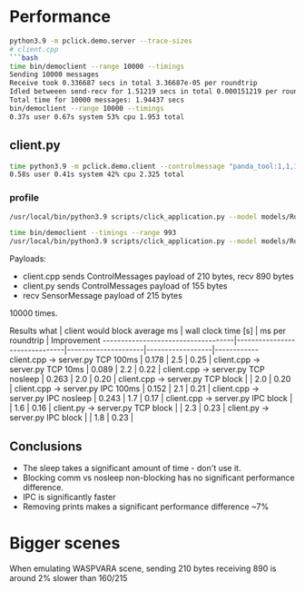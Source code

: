 
# Performance

```bash
python3.9 -m pclick.demo.server --trace-sizes
# client.cpp
```bash
time bin/democlient --range 10000 --timings
Sending 10000 messages
Receive took 0.336687 secs in total 3.36687e-05 per roundtrip
Idled betweeen send-recv for 1.51219 secs in total 0.000151219 per roundtrip
Total time for 10000 messages: 1.94437 secs
bin/democlient --range 10000 --timings
0.37s user 0.67s system 53% cpu 1.953 total
```

## client.py

```bash
time python3.9 -m pclick.demo.client --controlmessage "panda_tool:1,1,1,1,1,1,1;panda_2:1,1,1,1,1,1,1" --controltype Angle --range 9999
0.58s user 0.41s system 42% cpu 2.325 total
```

### profile

```bash
/usr/local/bin/python3.9 scripts/click_application.py --model models/RobotLabScenes.yml:MYuMiInLab --decorate --trace-sizes  --timeStep 0.004032 --framerate 30 --stopAfter 4  --realTime 0 --disableClickSync --profile --profileFile nosync.profile

time bin/democlient --timings --range 993
/usr/local/bin/python3.9 scripts/click_application.py --model models/RobotLabScenes.yml:MYuMiInLab --decorate --trace-sizes  --timeStep 0.004032 --framerate 30 --stopAfter 4  --realTime 0 --profile --profileFile sync.profile
```

Payloads:

- client.cpp sends ControlMessages payload of 210 bytes, recv 890 bytes
- client.py sends ControlMessages payload of 155 bytes
- recv SensorMessage payload of 215 bytes

10000 times.

Results
what                                | client would block average ms | wall clock time [s] | ms per roundtrip | Improvement
------------------------------------|-------------------------------|---------------------|------------------|------------
client.cpp -> server.py TCP 100ms   | 0.178                         | 2.5                 | 0.25             |
client.cpp -> server.py TCP 10ms    | 0.089                         | 2.2                 | 0.22             |
client.cpp -> server.py TCP nosleep | 0.263                         | 2.0                 | 0.20             |
client.cpp -> server.py TCP block   |                               | 2.0                 | 0.20             |
client.cpp -> server.py IPC 100ms   | 0.152                         | 2.1                 | 0.21             |
client.cpp -> server.py IPC nosleep | 0.243                         | 1.7                 | 0.17             |
client.cpp -> server.py IPC block   |                               | 1.6                 | 0.16             |
client.py -> server.py  TCP block   |                               | 2.3                 | 0.23             |
client.py -> server.py  IPC block   |                               | 1.8                 | 0.23             |

## Conclusions

- The sleep takes a significant amount of time - don't use it.
- Blocking comm vs nosleep non-blocking has no significant performance difference.
- IPC is significantly faster
- Removing prints makes a significant performance difference ~7%

# Bigger scenes

When emulating WASPVARA scene, sending 210 bytes receiving 890 is around 2% slower than 160/215

